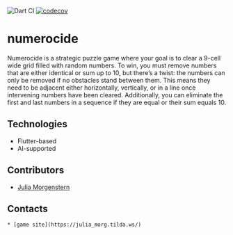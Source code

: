 ![Dart CI](https://github.com/julia-morg/numerocide/actions/workflows/flutter.yaml/badge.svg)
[![codecov](https://codecov.io/gh/julia-morg/numerocide/branch/main/graph/badge.svg)](https://codecov.io/gh/julia-morg/numerocide)
# numerocide

Numerocide is a strategic puzzle game where your goal is to clear a 9-cell wide grid filled with random numbers. To win, you must remove numbers that are either identical or sum up to 10, but there’s a twist: the numbers can only be removed if no obstacles stand between them. This means they need to be adjacent either horizontally, vertically, or in a line once intervening numbers have been cleared. Additionally, you can eliminate the first and last numbers in a sequence if they are equal or their sum equals 10.

## Technologies
 * Flutter-based
 * AI-supported

## Contributors
 * [Julia Morgenstern](https://github.com/julia-morg)

## Contacts 
    * [game site](https://julia_morg.tilda.ws/)